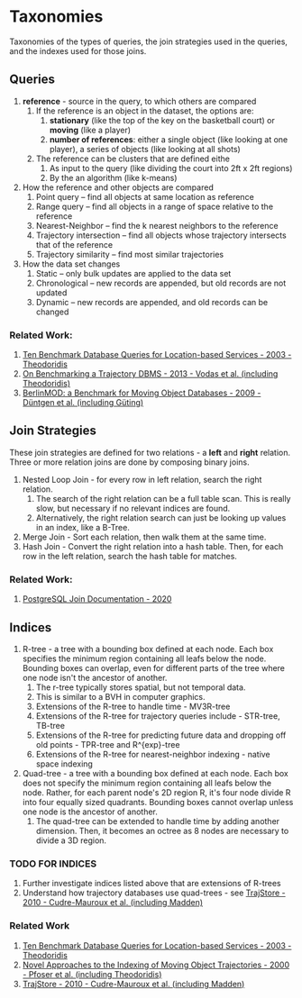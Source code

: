 # Taxonomies
Taxonomies of the types of queries, the join strategies used in the queries, and the indexes used for those joins.

## Queries
1. **reference** - source in the query, to which others are compared
    1. If the reference is an object in the dataset, the options are:
        1. **stationary** (like the top of the key on the basketball court) or **moving** (like a player)
        2. **number of references**: either a single object (like looking at one player), a series of objects (like looking at all shots)
    2. The reference can be clusters that are defined eithe
        1. As input to the query (like dividing the court into 2ft x 2ft regions)
        2. By the an algorithm (like k-means)
2. How the reference and other objects are compared 
    1. Point query – find all objects at same location as reference 
    2. Range query – find all objects in a range of space relative to the reference 
    3. Nearest-Neighbor – find the k nearest neighbors to the reference
    4. Trajectory intersection – find all objects whose trajectory intersects that of the reference
    5. Trajectory similarity – find most similar trajectories 
3. How the data set changes
    1. Static – only bulk updates are applied to the data set
    2. Chronological – new records are appended, but old records are not updated 
    3. Dynamic – new records are appended, and old records can be changed
    
### Related Work:
1. [Ten Benchmark Database Queries for Location-based Services - 2003 - Theodoridis](https://ieeexplore.ieee.org/abstract/document/8129773)
2. [On Benchmarking a Trajectory DBMS - 2013 - Vodas et al. (including Theodoridis)](http://infolab.cs.unipi.gr/technical_reports/TR-2013-04.pdf)
3. [BerlinMOD: a Benchmark for Moving Object Databases - 2009 - Düntgen et al. (including Güting)](https://link.springer.com/article/10.1007/s00778-009-0142-5)

## Join Strategies
These join strategies are defined for two relations - a **left** and **right** relation. 
Three or more relation joins are done by composing binary joins.

1. Nested Loop Join - for every row in left relation, search the right relation.
    1. The search of the right relation can be a full table scan. This is really slow, but necessary if no relevant indices are found.
    2. Alternatively, the right relation search can just be looking up values in an index, like a B-Tree.
2. Merge Join - Sort each relation, then walk them at the same time.
3. Hash Join - Convert the right relation into a hash table. Then, for each row in the left relation, search the hash table for matches.

### Related Work:
1. [PostgreSQL Join Documentation - 2020](https://www.postgresql.org/docs/current/planner-optimizer.html)

## Indices
1. R-tree - a tree with a bounding box defined at each node. Each box specifies the minimum region containing all leafs below the node.
   Bounding boxes can overlap, even for different parts of the tree where one node isn't the ancestor of another.
    1. The r-tree typically stores spatial, but not temporal data.
    2. This is similar to a BVH in computer graphics.
    3. Extensions of the R-tree to handle time - MV3R-tree
    4. Extensions of the R-tree for trajectory queries include - STR-tree, TB-tree
    5. Extensions of the R-tree for predicting future data and dropping off old points - TPR-tree and R^{exp}-tree
    6. Extensions of the R-tree for nearest-neighbor indexing - native space indexing
2. Quad-tree - a tree with a bounding box defined at each node. Each box does not specify the minimum region containing all leafs below the node. 
   Rather, for each parent node's 2D region R, it's four node divide R into four equally sized quadrants. Bounding boxes cannot overlap unless one node is the ancestor of another.
   1. The quad-tree can be extended to handle time by adding another dimension. Then, it becomes an octree as 8 nodes are necessary to divide a 3D region.
   
### TODO FOR INDICES
1. Further investigate indices listed above that are extensions of R-trees
2. Understand how trajectory databases use quad-trees - see [TrajStore - 2010 - Cudre-Mauroux et al. (including Madden)](https://dspace.mit.edu/bitstream/handle/1721.1/62803/Madden_Trajstore%20an.pdf?sequence%3D1)

### Related Work
1. [Ten Benchmark Database Queries for Location-based Services - 2003 - Theodoridis](https://ieeexplore.ieee.org/abstract/document/8129773)
2. [Novel Approaches to the Indexing of Moving Object Trajectories - 2000 - Pfoser et al. (including Theodoridis)](https://dl.acm.org/doi/10.5555/645926.672019)
3. [TrajStore - 2010 - Cudre-Mauroux et al. (including Madden)](https://dspace.mit.edu/bitstream/handle/1721.1/62803/Madden_Trajstore%20an.pdf?sequence%3D1)
